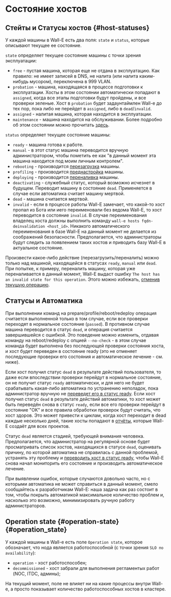 # Состояние хостов

## Стейты и Статусы хостов {#host-statuses}

У каждой машины в Wall-E есть два поля: `state` и `status`, которые описывают текущее ее состояние.

`state` определяет текущее состояние машины с точки зрения эксплуатации:
* `free` - пустая машина, которая еще не отдана в эксплуатацию. Как правило: не имеет записей в DNS, не налита (или налита каким-нибудь мусором), переключена в 999 VLAN.
* `probation` - машина, находящаяся в процессе подготовки к эксплуатации. Хосты в этом состоянии автоматически попадают в `assigned`, когда все этапы подготовки будут пройдены, и все проверки зеленые. Хост в `probation` будет задаунтаймлен Wall-e до тех пор, пока либо не перейдет в `assigned`, либо в `dead`/`invalid`.
* `assigned` - налитая машина, которая находится в эксплуатации.
* `maintenance` - машина находится на обслуживании. Более подробно об этом состоянии можно прочитать [здесь](maintenance.md).

`status` определяет текущее состояние машины:
* `ready` - машина готова к работе.
* `manual` - в этот статус машина переводится вручную администратором, чтобы пометить ее как "в данный момент эта машина находится под моим личным контролем".
* `rebooting` - производится [перезагрузка](hosts.md#host-rebooting) машины.
* `profiling` - производится [преднастройка](hosts.md#host-profiling) машины.
* `deploying` - производится [переналивка](hosts.md#host-deploying) машины.
* `deactivating` - служебный статус, который возможно исчезнет в будущем. Переводит машину в состояние `dead`. Применяется в случае если автоматика считает машину мертвой.
* `dead` - машина считается мертвой.
* `invalid` - если в процессе работы Wall-E замечает, что какой-то хост пропал из Бота или иего переименовали без ведома Wall-E, то хост переводится в состояние `invalid`. В случае переименования владелец хоста должны выполнить команду `wall-e hosts fqdn-deinvalidation <host_id>`. Никакого автоматического переименования в базе Wall-E на данный момент не делается из соображений безопасности. Предполагается, что администраторы будут следить за появлением таких хостов и приводить базу Wall-E в актуальное состояние.

Произвести какое-либо действие (перезагрузить/переналить) можно только над машиной, находящейся в статусах `ready`, `manual` или `dead`. При попытке, к примеру, переналить машину, которая уже переналивается в данный момент, Wall-E выдаст ошибку `The host has an invalid state for this operation`. Этого можно избежать, [отменив текущую операцию](hosts.md#host-force-status).

## Статусы и Автоматика

При выполнении команд на prepare/profile/reboot/redeploy операция считается выполненной только в том случае, если все проверки переходят в нормальное состояние (`passed`). В противном случае машина переводится в статус `dead`, и операция считается завершившейся с ошибкой. Это поведение можно изменить, отдавая команду на reboot/redeploy с опцией `--no-check` - в этом случае команда будет выполнена без последующей проверки состояния хоста, и хост будет переведен в состояние ready (это не отменяет последующие проверки его состояния и автоматическое лечение - см. ниже).

Если хост получил статус `dead` в результате действий пользователя, то даже если впоследствии проверки перейдут в нормальное состояние, он не получит статус `ready` автоматически, и для него не будет срабатывать какая-либо автоматика по устранению неполадок, пока администратор вручную не [переведет его в статус ready](hosts.md#host-force-status). Если хост получил статус `dead` в результате действий автоматики, то хост может быть переведён снова в статус `ready`, если все его проверки перейдут в состояние "OK" и все правила обработки проверок будут считать, что хост здоров. Это может привести к циклам, когда хост переходит в dead каждые несколько дней, такие хосты попадают в [отчёты](reports.md), которые Wall-E создаёт для всех проектов.

Статус `dead` является стадией, требующей внимания человека. Предполагается, что администратор на регулярной основе будет просматривать список хостов, находящихся в статусе `dead`, оценивать причину, по которой автоматика не справилась с данной проблемой, устранять эту проблему и [переводить хост в статус ready](hosts.md#host-force-status), чтобы Wall-E снова начал мониторить его состояние и производить автоматическое лечение.

При выявлении ошибок, которые случаются довольно часто, но с которыми автоматика не может справиться в данный момент, смело сообщайтесь к разработчикам Wall-E: наша задача как раз состоит в том, чтобы покрыть автоматикой максимальное количество проблем и, насколько это возможно, минимизировать ручную работу администраторов.


## Operation state {#operation-state} {#operation_state}

У каждой машины в Wall-e есть поле `Operation state`, которое обозначает, что нода является работоспособной (с точки зрения `SLO по availability`):
* `operation` - хост работоспособен;
* `decommissioned` - хост забрали для выполнения регламентых работ (NOC, ITDC, админы);

На текущий момент, поле не влияет ни на какие процессы внутри Wall-e, а просто показывает количество работоспособных хостов в кластере.
